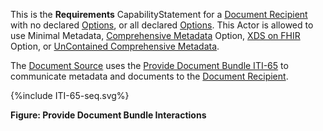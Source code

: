 This is the **Requirements** CapabilityStatement for a [Document Recipient](2_actors_and_transactions.html#document-recipient) with no declared [Options](2_actors_and_transactions.html#actor-options), or all declared [Options](2_actors_and_transactions.html#actor-options). This Actor is allowed to use Minimal Metadata, [Comprehensive Metadata](2_actors_and_transactions.html#comprehensive-metadata-option) Option, [XDS on FHIR](2_actors_and_transactions.html#xds-on-fhir-option) Option, or [UnContained Comprehensive Metadata](2_actors_and_transactions.html#uncontained-reference-option).

The [Document Source](2_actors_and_transactions.html#document-source) uses the [Provide Document Bundle ITI-65](ITI-65.html) to communicate metadata and documents to the [Document Recipient](2_actors_and_transactions.html#document-recipient).

<div>
{%include ITI-65-seq.svg%}
</div>

<div style="clear: left"/>

**Figure: Provide Document Bundle Interactions**



